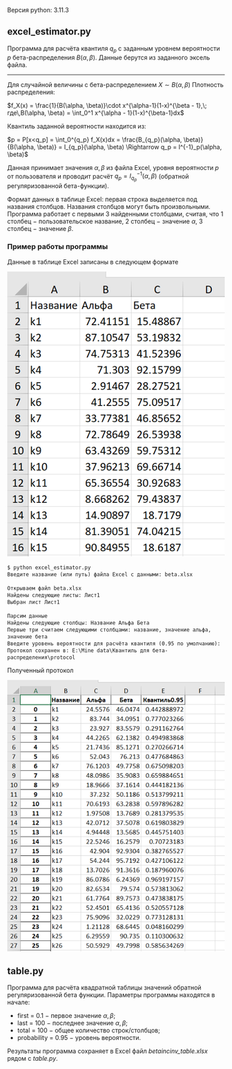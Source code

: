Версия python: 3.11.3

## excel_estimator.py

Программа для расчёта квантиля $q_p$ с заданным уровнем вероятности $p$ бета-распределения $B(\alpha, \beta)$. Данные берутся из заданного эксель файла. 

---

Для случайной величины с бета-распределением $X\sim B(\alpha, \beta)$ Плотность распределения:

$f_X(x) = \frac{1}{B(\alpha, \beta)}\cdot x^{\alpha-1}(1-x)^{\beta - 1},\; где\,B(\alpha, \beta) = \int_0^1 x^{\alpha - 1}(1-x)^{\beta-1}dx$

Квантиль заданной вероятности находится из:

$p = P[x<q_p] = \int_0^{q_p} f_X(x)dx = \frac{B_{q_p}(\alpha, \beta)}{B(\alpha, \beta)} = I_{q_p}(\alpha, \beta) \Rightarrow q_p = I^{-1}_p(\alpha, \beta)$

Данная принимает значения $\alpha, \beta$ из файла Excel, уровня вероятности $p$ от пользователя и проводит расчёт $q_p = I_{q_p}^{-1}(\alpha, \beta)$ (обратной регуляризованной бета-функции). 

Формат данных в таблице Excel: первая строка выделяется под названия столбцов. Названия столбцов могут быть произвольными. Программа работает с первыми 3 найденными столбцами, считая, что 1 столбец $-$ пользовательское название, 2 столбец $-$ значение $\alpha$, 3 столбец $-$ значение $\beta$.

### Пример работы программы

Данные в таблице Excel записаны в следующем формате

![Входные данные в Excel](Figure_1.png)

```
$ python excel_estimator.py
Введите название (или путь) файла Excel с данными: beta.xlsx

Открываем файл beta.xlsx
Найдены следующие листы: Лист1
Выбран лист Лист1

Парсим данные
Найдены следующие столбцы: Название Альфа Бета
Первые три считаем следующими столбцами: название, значение альфа, значение бета
Введите уровень вероятности для расчёта квантиля (0.95 по умолчанию): 
Протокол сохранен в: E:\Mine data\Квантиль для бета-распределения\protocol
```

Полученный протокол

![](Figure_2.png)

## table.py

Программа для расчёта квадратной таблицы значений обратной регуляризованной бета функции. Параметры программы находятся в начале:
* first = 0.1 $-$ первое значение $\alpha,\,\beta$;
* last = 100 $-$ последнее значение $\alpha,\,\beta$;
* total = 100 $-$ общее количество строк/столбцов;
* probability = 0.95 $-$ уровень вероятности.

Результаты программа сохраняет в Excel файл *betaincinv_table.xlsx* рядом с *table.py*.